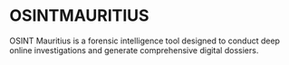 # OSINTMAURITIUS
OSINT Mauritius is a forensic intelligence tool designed to conduct deep online investigations and generate comprehensive digital dossiers.
